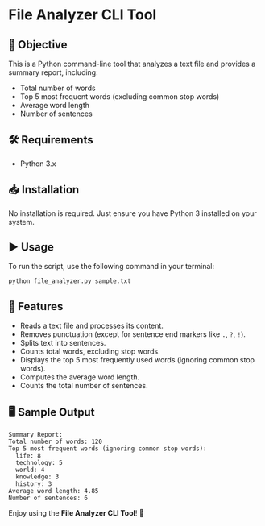 # File Analyzer CLI Tool

## 📌 Objective
This is a Python command-line tool that analyzes a text file and provides a summary report, including:
- Total number of words
- Top 5 most frequent words (excluding common stop words)
- Average word length
- Number of sentences

## 🛠️ Requirements
- Python 3.x

## 📥 Installation
No installation is required. Just ensure you have Python 3 installed on your system.

## ▶️ Usage
To run the script, use the following command in your terminal:

```sh
python file_analyzer.py sample.txt
```

## 📝 Features
- Reads a text file and processes its content.
- Removes punctuation (except for sentence end markers like `.`, `?`, `!`).
- Splits text into sentences.
- Counts total words, excluding stop words.
- Displays the top 5 most frequently used words (ignoring common stop words).
- Computes the average word length.
- Counts the total number of sentences.

## 🖥️ Sample Output
```
Summary Report:
Total number of words: 120
Top 5 most frequent words (ignoring common stop words):
  life: 8
  technology: 5
  world: 4
  knowledge: 3
  history: 3
Average word length: 4.85
Number of sentences: 6
```
Enjoy using the **File Analyzer CLI Tool**! 🚀

